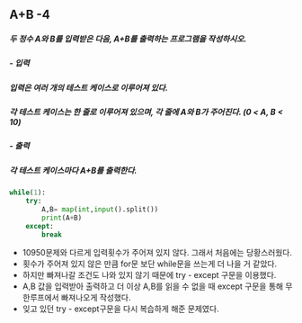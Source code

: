 ## A+B -4
##### 두 정수 A와 B를 입력받은 다음, A+B를 출력하는 프로그램을 작성하시오.

##### - 입력
##### 입력은 여러 개의 테스트 케이스로 이루어져 있다.

##### 각 테스트 케이스는 한 줄로 이루어져 있으며, 각 줄에 A와 B가 주어진다. (0 < A, B < 10)

##### - 출력
##### 각 테스트 케이스마다 A+B를 출력한다.

```python
while(1):
    try:
        A,B= map(int,input().split())
        print(A+B)
    except:
        break
```

- 10950문제와 다르게 입력횟수가 주어져 있지 않다. 그래서 처음에는 당황스러웠다.
- 횟수가 주어져 있지 않은 만큼 for문 보단 while문을 쓰는게 더 나을 거 같았다.
- 하지만 빠져나갈 조건도 나와 있지 않기 때문에 try - except 구문을 이용했다. 
- A,B 값을 입력받아 출력하고 더 이상 A,B를 읽을 수 없을 때 except 구문을 통해 무한루프에서 빠져나오게 작성했다.
- 잊고 있던 try - except구문을 다시 복습하게 해준 문제였다.
